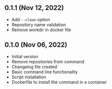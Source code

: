## 0.1.1 (Nov 12, 2022)

- Add `--clean` option
- Repository name validation
- Remove workdir in docker file

## 0.1.0 (Nov 06, 2022)

- Initial version
- Remove repositories from command
- Changelog file created
- Basic command line functionality
- Script installation
- Dockerfile to install the command in a container
